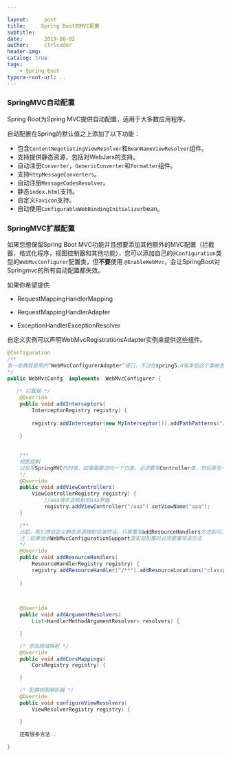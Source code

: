 ```yaml
---

layout:     post
title:     Spring Boot的MVC配置
subtitle:   
date:       2019-08-02
author:     ctrlcoder
header-img: 
catalog: true
tags:
    - Spring Boot
typora-root-url: ..
---
```


### SpringMVC自动配置

Spring Boot为Spring MVC提供自动配置，适用于大多数应用程序。

自动配置在Spring的默认值之上添加了以下功能：

- 包含`ContentNegotiatingViewResolver`和`BeanNameViewResolver`组件。
- 支持提供静态资源，包括对WebJars的支持。
- 自动注册`Converter`，`GenericConverter`和`Formatter`组件。
- 支持`HttpMessageConverters`。
- 自动注册`MessageCodesResolver`。
- 静态`index.html`支持。
- 自定义`Favicon`支持。
- 自动使用`ConfigurableWebBindingInitializer`bean。

### SpringMVC扩展配置

如果您想保留Spring Boot MVC功能并且想要添加其他额外的MVC配置（拦截器，格式化程序，视图控制器和其他功能），您可以添加自己的`@Configuration`类型的`WebMvcConfigurer`配置类，但**不要**使用 `@EnableWebMvc`，会让SpringBoot对Springmvc的所有自动配置都失效。

如果你希望提供

- RequestMappingHandlerMapping 

-  RequestMappingHandlerAdapter 

-  ExceptionHandlerExceptionResolver 

自定义实例可以声明WebMvcRegistrationsAdapter实例来提供这些组件。

```java
@Configuration
/**
有一些教程是用的“WebMvcConfigurerAdapter”接口，不过在spring5.0版本后这个类被丢弃了 WebMvcConfigurerAdapter  ，虽然还可以用，但是看起来不好。
*/
public WebMvcConfg  implements  WebMvcConfigurer { 
    
   /* 拦截器 */
    @Override
    public void addInterceptors(
        InterceptorRegistry registry) {
    	
        registry.addInterceptor(new MyInterceptor()).addPathPatterns("/**")；
    
    }
    
       
    /**
    视图控制
    以前写SpringMVC的时候，如果需要访问一个页面，必须要写Controller类，然后再写一个方法跳转到页面，感觉好麻烦，其实重写WebMvcConfigurer中的addViewControllers方法即可达到效果了
    */
    @Override
    public void addViewControllers(
        ViewControllerRegistry registry) {
        	//aaa请求会映射到aaa界面
    		registry.addViewController("/aaa").setViewName("aaa");
    }

    /**
    比如，我们想自定义静态资源映射目录的话，只需重写addResourceHandlers方法即可。
	注：如果继承WebMvcConfigurationSupport类实现配置时必须要重写该方法
	*/
	@Override
    public void addResourceHandlers(
        ResourceHandlerRegistry registry) {
    	registry.addResourceHandler("/**").addResourceLocations("classpath:/");
       
    }

     
    
    @Override
    public void addArgumentResolvers(
        List<HandlerMethodArgumentResolver> resolvers) {

    }

    /* 添加跨域映射 */
    @Override
    public void addCorsMappings(
        CorsRegistry registry) {

    }

    /* 配置视图解析器 */
    @Override
    public void configureViewResolvers(
        ViewResolverRegistry registry) {

    }

    还有很多方法..
    
}
```

